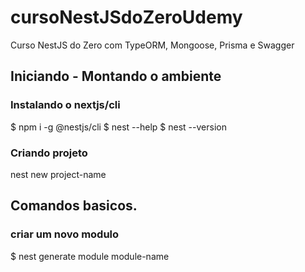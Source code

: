 # cursoNestJSdoZeroUdemy
Curso NestJS do Zero com TypeORM, Mongoose, Prisma e Swagger

## Iniciando - Montando o ambiente

### Instalando o nextjs/cli
$ npm i -g @nestjs/cli
$ nest --help
$ nest --version

### Criando projeto
nest new project-name


## Comandos basicos.
### criar um novo modulo
$ nest generate module module-name



